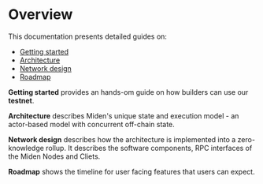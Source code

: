 # Overview
This documentation presents detailed guides on:

* [Getting started](getting-started.md)
* [Architecture](../architecture.md)
* [Network design](../network.md)
* [Roadmap](../roadmap.md)

**Getting started** provides an hands-om guide on how builders can use our **testnet**.

**Architecture** describes Miden's unique state and execution model - an actor-based model with concurrent off-chain state.

**Network design** describes how the architecture is implemented into a zero-knowledge rollup. It describes the software components, RPC interfaces of the Miden Nodes and Cliets.

**Roadmap** shows the timeline for user facing features that users can expect.
